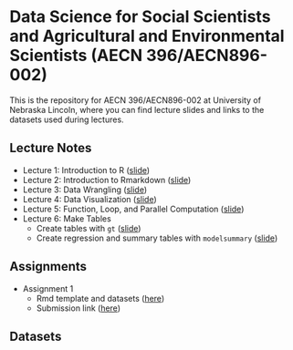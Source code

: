 
# Data Science for Social Scientists and Agricultural and Environmental Scientists (AECN 396/AECN896-002)

This is the repository for AECN 396/AECN896-002 at University of Nebraska Lincoln, where you can find lecture slides and links to the datasets used during lectures.

## Lecture Notes

+ Lecture 1: Introduction to R ([slide](https://tmieno2.github.io/Data-Science-with-R/Chapter-1-Introduction/Introduction.html))
+ Lecture 2: Introduction to Rmarkdown ([slide](https://tmieno2.github.io/Data-Science-with-R/Chapter-2-Rmarkdown/Rmarkdown_x.html))
+ Lecture 3: Data Wrangling ([slide](https://tmieno2.github.io/Data-Science-with-R/Chapter-3-DataWrangling/data_wrangling_x.html))
+ Lecture 4: Data Visualization ([slide](https://tmieno2.github.io/Data-Science-with-R/Chapter-4-DataVisualization/data_visualization_x.html))
+ Lecture 5: Function, Loop, and Parallel Computation ([slide](https://tmieno2.github.io/Data-Science-with-R/Chapter-5-Functions-Loop-Parallel/function_loop_parallel_x.html))
+ Lecture 6: Make Tables 
    * Create tables with `gt` ([slide](https://tmieno2.github.io/Data-Science-with-R/Chapter-6-MakeTable/make_table_x.html))
    * Create regression and summary tables with `modelsummary` ([slide](https://tmieno2.github.io/Data-Science-with-R/Chapter-6-MakeTable/modelsummary_x.html))

## Assignments

+ Assignment 1
    * Rmd template and datasets ([here](https://www.dropbox.com/sh/lz1035evu56hhs1/AADCrtdXPIJ-2aHopTTKhLkga?dl=0))
    * Submission link ([here](https://www.dropbox.com/request/RJ72YQjh4XZ4ZrcbPbaw))

## Datasets